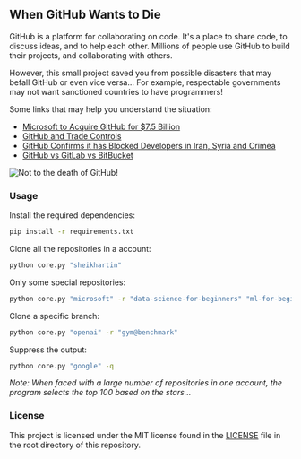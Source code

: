 ## When GitHub Wants to Die

GitHub is a platform for collaborating on code. It's a place to share code, to discuss ideas, and to help each other. Millions of people use GitHub to build their projects, and collaborating with others.

However, this small project saved you from possible disasters that may befall GitHub or even vice versa... For example, respectable governments may not want sanctioned countries to have programmers!

Some links that may help you understand the situation:

- [Microsoft to Acquire GitHub for $7.5 Billion](https://news.microsoft.com/2018/06/04/microsoft-to-acquire-github-for-7-5-billion/)
- [GitHub and Trade Controls](https://docs.github.com/en/site-policy/other-site-policies/github-and-trade-controls)
- [GitHub Confirms it has Blocked Developers in Iran, Syria and Crimea](https://techcrunch.com/2019/07/29/github-ban-sanctioned-countries/)
- [GitHub vs GitLab vs BitBucket](https://jelvix.com/blog/bitbucket-vs-github-vs-gitlab)

![Not to the death of GitHub!](https://media.giphy.com/media/59bo7PVAiXHV59QCFG/giphy.gif)

### Usage

Install the required dependencies:

```bash
pip install -r requirements.txt
```

Clone all the repositories in a account:

```bash
python core.py "sheikhartin"
```

Only some special repositories:

```bash
python core.py "microsoft" -r "data-science-for-beginners" "ml-for-beginners"
```

Clone a specific branch:

```bash
python core.py "openai" -r "gym@benchmark"
```

Suppress the output:

```bash
python core.py "google" -q
```

<i>Note: When faced with a large number of repositories in one account, the program selects the top 100 based on the stars...</i>

### License

This project is licensed under the MIT license found in the [LICENSE](LICENSE) file in the root directory of this repository.
